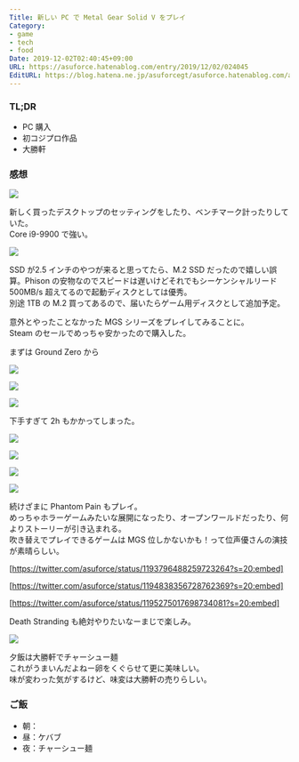 ```yaml
---
Title: 新しい PC で Metal Gear Solid V をプレイ
Category:
- game
- tech
- food
Date: 2019-12-02T02:40:45+09:00
URL: https://asuforce.hatenablog.com/entry/2019/12/02/024045
EditURL: https://blog.hatena.ne.jp/asuforcegt/asuforce.hatenablog.com/atom/entry/26006613474757091
---
```


### TL;DR

- PC 購入
- 初コジプロ作品
- 大勝軒

###  感想

<span itemtype="http://schema.org/Photograph" itemscope="itemscope"><img class="magnifiable" src="https://cdn-ak.f.st-hatena.com/images/fotolife/a/asuforcegt/20200807/20200807140840.jpg" itemprop="image"></span>

新しく買ったデスクトップのセッティングをしたり、ベンチマーク計ったりしていた。  
Core i9-9900 で強い。

<span itemtype="http://schema.org/Photograph" itemscope="itemscope"><img class="magnifiable" src="https://cdn-ak.f.st-hatena.com/images/fotolife/a/asuforcegt/20200807/20200807140847.jpg" itemprop="image"></span>

SSD が2.5 インチのやつが来ると思ってたら、M.2 SSD だったので嬉しい誤算。Phison の安物なのでスピードは遅いけどそれでもシーケンシャルリード 500MB/s 超えてるので起動ディスクとしては優秀。  
別途 1TB の M.2 買ってあるので、届いたらゲーム用ディスクとして追加予定。

意外とやったことなかった MGS シリーズをプレイしてみることに。  
Steam のセールでめっちゃ安かったので購入した。

まずは Ground Zero から

<span itemtype="http://schema.org/Photograph" itemscope="itemscope"><img class="magnifiable" src="https://cdn-ak.f.st-hatena.com/images/fotolife/a/asuforcegt/20200807/20200807135013.jpg" itemprop="image"></span>

<span itemtype="http://schema.org/Photograph" itemscope="itemscope"><img class="magnifiable" src="https://cdn-ak.f.st-hatena.com/images/fotolife/a/asuforcegt/20200807/20200807135019.jpg" itemprop="image"></span>

<span itemtype="http://schema.org/Photograph" itemscope="itemscope"><img class="magnifiable" src="https://cdn-ak.f.st-hatena.com/images/fotolife/a/asuforcegt/20200807/20200807135026.jpg" itemprop="image"></span>

下手すぎて 2h もかかってしまった。

<span itemtype="http://schema.org/Photograph" itemscope="itemscope"><img class="magnifiable" src="https://cdn-ak.f.st-hatena.com/images/fotolife/a/asuforcegt/20200807/20200807135033.jpg" itemprop="image"></span>

<span itemtype="http://schema.org/Photograph" itemscope="itemscope"><img class="magnifiable" src="https://cdn-ak.f.st-hatena.com/images/fotolife/a/asuforcegt/20200807/20200807135040.jpg" itemprop="image"></span>

<span itemtype="http://schema.org/Photograph" itemscope="itemscope"><img class="magnifiable" src="https://cdn-ak.f.st-hatena.com/images/fotolife/a/asuforcegt/20200807/20200807135046.jpg" itemprop="image"></span>

<span itemtype="http://schema.org/Photograph" itemscope="itemscope"><img class="magnifiable" src="https://cdn-ak.f.st-hatena.com/images/fotolife/a/asuforcegt/20200807/20200807135052.jpg" itemprop="image"></span>

続けざまに Phantom Pain もプレイ。  
めっちゃホラーゲームみたいな展開になったり、オープンワールドだったり、何よりストーリーが引き込まれる。  
吹き替えでプレイできるゲームは MGS 位しかないかも！って位声優さんの演技が素晴らしい。

[https://twitter.com/asuforce/status/1193796488259723264?s=20:embed]

[https://twitter.com/asuforce/status/1194838356728762369?s=20:embed]

[https://twitter.com/asuforce/status/1195275017698734081?s=20:embed]

Death Stranding も絶対やりたいなーまじで楽しみ。  

<span itemtype="http://schema.org/Photograph" itemscope="itemscope"><img class="magnifiable" src="https://cdn-ak.f.st-hatena.com/images/fotolife/a/asuforcegt/20200807/20200807140853.jpg" itemprop="image"></span>

夕飯は大勝軒でチャーシュー麺  
これがうまいんだよねー卵をくぐらせて更に美味しい。  
味が変わった気がするけど、味変は大勝軒の売りらしい。

### ご飯

- 朝：
- 昼：ケバブ
- 夜：チャーシュー麺
